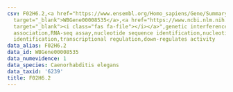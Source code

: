 ```yaml
---
csv: F02H6.2,<a href="https://www.ensembl.org/Homo_sapiens/Gene/Summary?db=core;g=WBGene00008535"
  target="_blank">WBGene00008535</a>,<a href="https://www.ncbi.nlm.nih.gov/pubmed/27496166"
  target="_blank"><i class="fas fa-file"></i></a>",genetic interference,functional
  association,RNA-seq assay,nucleotide sequence identification,nucleotide sequence
  identification,transcriptional regulation,down-regulates activity
data_alias: F02H6.2
data_id: WBGene00008535
data_numevidence: 1
data_species: Caenorhabditis elegans
data_taxid: '6239'
title: F02H6.2
---
```

